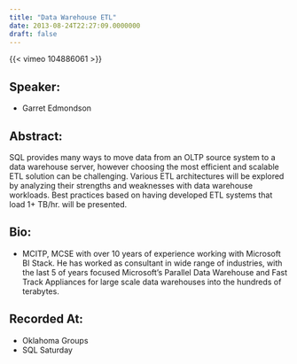 ```yaml
---
title: "Data Warehouse ETL"
date: 2013-08-24T22:27:09.0000000
draft: false
---
```


{{< vimeo 104886061 >}}

## Speaker:

 - Garret Edmondson

## Abstract:

<p>SQL provides many ways to move data from an OLTP source system to a data warehouse server, however choosing the most efficient and scalable ETL solution can be challenging. Various ETL architectures will be explored by analyzing their strengths and weaknesses with data warehouse workloads. Best practices based on having developed ETL systems that load 1+ TB/hr. will be presented. </p>

## Bio:

 - <p>MCITP, MCSE with over 10 years of experience working with Microsoft BI Stack. He has worked as consultant in wide range of industries, with the last 5 of years focused Microsoft’s Parallel Data Warehouse and Fast Track Appliances for large scale data warehouses into the hundreds of terabytes. </p>

## Recorded At:

 - Oklahoma Groups
 - SQL Saturday

